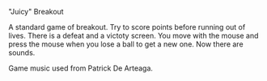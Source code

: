 "Juicy" Breakout

A standard game of breakout. Try to score points before running out of lives. There is a defeat and a victoty screen. You move with the mouse and press the mouse when you lose a ball to get a new one. Now there are sounds.


Game music used from Patrick De Arteaga.